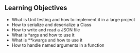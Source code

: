 ## Learning Objectives
- What is Unit testing and how to implement it in a large project
- How to serialize and deserialize a Class
- How to write and read a JSON file
- What is \*args and how to use it
- What is **kwargs and how to use it
- How to handle named arguments in a function
